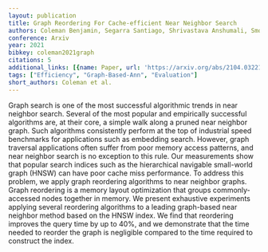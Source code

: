 ```yaml
---
layout: publication
title: Graph Reordering For Cache-efficient Near Neighbor Search
authors: Coleman Benjamin, Segarra Santiago, Shrivastava Anshumali, Smola Alex
conference: Arxiv
year: 2021
bibkey: coleman2021graph
citations: 5
additional_links: [{name: Paper, url: 'https://arxiv.org/abs/2104.03221'}]
tags: ["Efficiency", "Graph-Based-Ann", "Evaluation"]
short_authors: Coleman et al.
---
```

Graph search is one of the most successful algorithmic trends in near
neighbor search. Several of the most popular and empirically successful
algorithms are, at their core, a simple walk along a pruned near neighbor
graph. Such algorithms consistently perform at the top of industrial speed
benchmarks for applications such as embedding search. However, graph traversal
applications often suffer from poor memory access patterns, and near neighbor
search is no exception to this rule. Our measurements show that popular search
indices such as the hierarchical navigable small-world graph (HNSW) can have
poor cache miss performance. To address this problem, we apply graph reordering
algorithms to near neighbor graphs. Graph reordering is a memory layout
optimization that groups commonly-accessed nodes together in memory. We present
exhaustive experiments applying several reordering algorithms to a leading
graph-based near neighbor method based on the HNSW index. We find that
reordering improves the query time by up to 40%, and we demonstrate that the
time needed to reorder the graph is negligible compared to the time required to
construct the index.